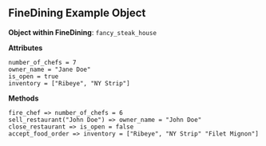## FineDining Example Object

**Object within FineDining**: `fancy_steak_house`

**Attributes**

```
number_of_chefs = 7
owner_name = "Jane Doe"
is_open = true
inventory = ["Ribeye", "NY Strip"]
```

**Methods**

```
fire_chef => number_of_chefs = 6
sell_restaurant("John Doe") => owner_name = "John Doe"
close_restaurant => is_open = false
accept_food_order => inventory = ["Ribeye", "NY Strip" "Filet Mignon"]
```
